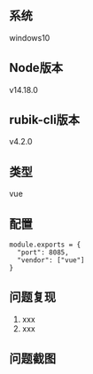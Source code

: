 ## 系统
windows10

## Node版本
v14.18.0
## rubik-cli版本
v4.2.0

## 类型
vue

## 配置
```
module.exports = {
  "port": 8085,
  "vendor": ["vue"]
}
```

## 问题复现
1. xxx
2. xxx

## 问题截图